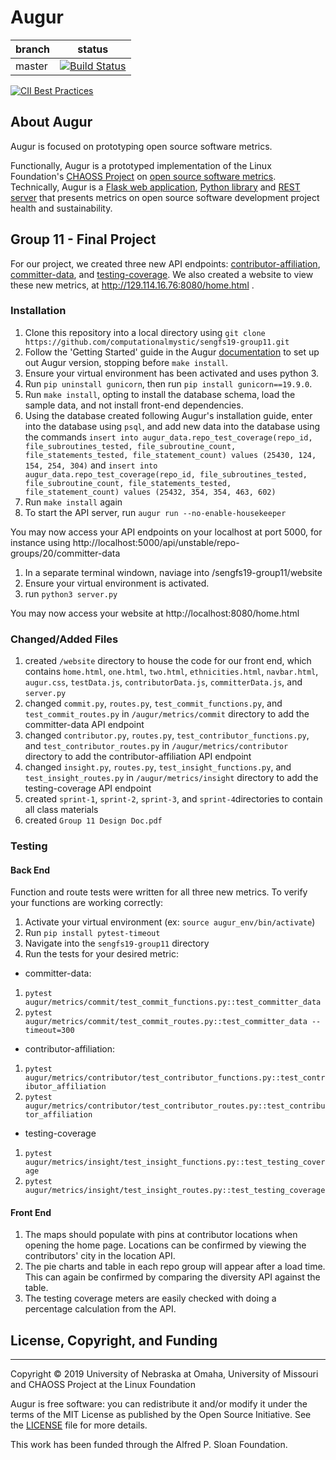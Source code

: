 # Augur

branch | status
   --- | ---
master | [![Build Status](https://travis-ci.org/chaoss/augur.svg?branch=master)](https://travis-ci.org/chaoss/augur)

[![CII Best Practices](https://bestpractices.coreinfrastructure.org/projects/2788/badge)](https://bestpractices.coreinfrastructure.org/projects/2788)

## About Augur

Augur is focused on prototyping open source software metrics.

Functionally, Augur is a prototyped implementation of the Linux Foundation's [CHAOSS Project](http://chaoss.community) on [open source software metrics](https://github.com/chaoss/metrics). Technically, Augur is a [Flask web application](http://augur.osshealth.io), [Python library](https://oss-augur.readthedocs.io/en/dev/library-documentation/python.html) and [REST server](http://augur.osshealth.io/static/api_docs/) that presents metrics on open source software development project health and sustainability.

## Group 11 - Final Project

For our project, we created three new API endpoints: [contributor-affiliation](http://129.114.16.76:5000/api/unstable/repo-groups/20/contributor-affiliation), [committer-data](http://129.114.16.76:5000/api/unstable/repo-groups/20/committer-data), and [testing-coverage](http://129.114.16.76:5000/api/unstable/repo-groups/20/testing-data).  We also created a website to view these new metrics, at http://129.114.16.76:8080/home.html .

### Installation 
1. Clone this repository into a local directory using `git clone https://github.com/computationalmystic/sengfs19-group11.git`
2. Follow the 'Getting Started' guide in the Augur [documentation](https://oss-augur.readthedocs.io/en/master/getting-started/getting-started-toc.html) to set up out Augur version, stopping before `make install`.
3. Ensure your virtual environment has been activated and uses python 3.
4. Run `pip uninstall gunicorn`, then run `pip install gunicorn==19.9.0`.
5. Run `make install`, opting to install the database schema, load the sample data, and not install front-end dependencies.
6. Using the database created following Augur's installation guide, enter into the database using `psql`, and add new data into the database using the commands `insert into augur_data.repo_test_coverage(repo_id, file_subroutines_tested, file_subroutine_count, file_statements_tested, file_statement_count) values (25430, 124, 154, 254, 304)` and `insert into augur_data.repo_test_coverage(repo_id, file_subroutines_tested, file_subroutine_count, file_statements_tested, file_statement_count) values (25432, 354, 354, 463, 602)`
7. Run `make install` again
8. To start the API server, run `augur run --no-enable-housekeeper`

You may now access your API endpoints on your localhost at port 5000, for instance using http://localhost:5000/api/unstable/repo-groups/20/committer-data 

1. In a separate terminal windown, naviage into /sengfs19-group11/website
2. Ensure your virtual environment is activated.
3. run `python3 server.py`

You may now access your website at http://localhost:8080/home.html

### Changed/Added Files
1. created `/website` directory to house the code for our front end, which contains `home.html`, `one.html`, `two.html`, `ethnicities.html`, `navbar.html`, `augur.css`, `testData.js`, `contributorData.js`, `committerData.js`, and `server.py`
2. changed `commit.py`, `routes.py`, `test_commit_functions.py`, and `test_commit_routes.py` in `/augur/metrics/commit` directory to add the committer-data API endpoint
3. changed `contributor.py`, `routes.py`, `test_contributor_functions.py`, and `test_contributor_routes.py` in `/augur/metrics/contributor` directory to add the contributor-affiliation API endpoint
4. changed `insight.py`, `routes.py`, `test_insight_functions.py`, and `test_insight_routes.py` in `/augur/metrics/insight` directory to add the testing-coverage API endpoint
5. created `sprint-1`, `sprint-2`, `sprint-3`, and `sprint-4`directories to contain all class materials
6. created `Group 11 Design Doc.pdf` 

### Testing
#### Back End
Function and route tests were written for all three new metrics.  To verify your functions are working correctly:
1. Activate your virtual environment (ex: `source augur_env/bin/activate`)
2. Run `pip install pytest-timeout`
3. Navigate into the `sengfs19-group11` directory
4. Run the tests for your desired metric:
- committer-data: 
1. `pytest augur/metrics/commit/test_commit_functions.py::test_committer_data`
2. `pytest augur/metrics/commit/test_commit_routes.py::test_committer_data --timeout=300`
- contributor-affiliation:
1. `pytest augur/metrics/contributor/test_contributor_functions.py::test_contributor_affiliation`
2. `pytest augur/metrics/contributor/test_contributor_routes.py::test_contributor_affiliation`
- testing-coverage
1. `pytest augur/metrics/insight/test_insight_functions.py::test_testing_coverage`
2. `pytest augur/metrics/insight/test_insight_routes.py::test_testing_coverage`

#### Front End
1. The maps should populate with pins at contributor locations when opening the home page. Locations can be confirmed by viewing the contributors' city in the location API.
2. The pie charts and table in each repo group will appear after a load time. This can again be confirmed by comparing the diversity API against the table.
3. The testing coverage meters are easily checked with doing a percentage calculation from the API.

## License, Copyright, and Funding
----------------

Copyright © 2019 University of Nebraska at Omaha, University of Missouri and CHAOSS Project at the Linux Foundation

Augur is free software: you can redistribute it and/or modify it under the terms of the MIT License as published by the Open Source Initiative. See the [LICENSE](LICENSE) file for more details.

This work has been funded through the Alfred P. Sloan Foundation.
